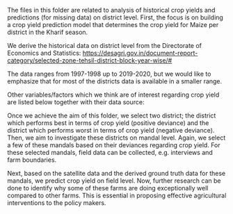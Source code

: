 The files in this folder are related to analysis of historical crop yields and predictions (for missing data) on district level. First, the focus is on building a crop yield prediction model that determines the crop yield for Maize per district in the Kharif season. 

We derive the historical data on district level from the Directorate of Economics and Statistics: https://desagri.gov.in/document-report-category/selected-zone-tehsil-district-block-year-wise/#

The data ranges from 1997-1998 up to 2019-2020, but we would like to emphasize that for most of the districts data is available in a smaller range. 

Other variables/factors which we think are of interest regarding crop yield are listed below together with their data source:



Once we achieve the aim of this folder, we select two district; the district which performs best in terms of crop yield (positive deviance) and the district which performs worst in terms of crop yield (negative deviance). Then, we aim to investigate these districts on mandal level. Again, we select a few of these mandals based on their deviances regarding crop yield. For these selected mandals, field data can be collected, e.g. interviews and farm boundaries. 

Next, based on the satellite data and the derived ground truth data for these mandals, we predict crop yield on field level. Now, further research can be done to identify why some of these farms are doing exceptionally well compared to other farms. This is essential in proposing effective agricultural interventions to the policy makers.
